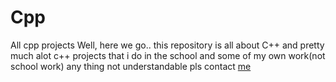 # Cpp
All cpp projects
Well, here we go.. 
this repository is all about C++ and pretty much alot c++ projects that i do in the school and some of my own work(not school work)
any thing not understandable pls contact [me](instagram.com/mai_tauraro18)
